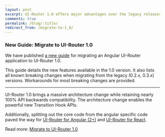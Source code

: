 ```yaml
---
layout: post
excerpt: UI-Router 1.0 offers major advantages over the legacy releases.  Learn more in the new migration guide.
comments: true
permalink: /blog/:title/
redirect_from: /migrate-to-1_0/
---
```


### New Guide: Migrate to UI-Router 1.0

We have published [a new guide](/guide/ng1/migrate-to-1_0) for migrating an 
Angular UI-Router application to UI-Router 1.0.

This guide details the new features available in the 1.0 version.
It also lists all known breaking changes when migrating from the legacy (0.2.x, 0.3.x) versions.
Workarounds for most breaking changes are provided.

---

UI-Router 1.0 brings a massive architecture change while retaining nearly 100% API backwards compatibility.
The architecture change enables the powerful new Transition Hook APIs. 

Additionally, splitting out the core code from the angular specific code paved the way 
for [UI-Router for Angular (2+)](/ng2/) and [UI-Router for React](/react/).

Read more: [Migrate to UI-Router 1.0](/guide/ng1/migrate-to-1_0)
